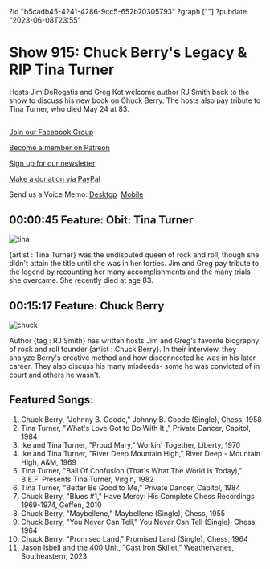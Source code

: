 ?id "b5cadb45-4241-4286-9cc5-652b70305793"
?graph [""]
?pubdate "2023-06-08T23:55"
# Show 915: Chuck Berry's Legacy & RIP Tina Turner

Hosts Jim DeRogatis and Greg Kot welcome author RJ Smith back to the show to discuss his new book on Chuck Berry. The hosts also pay tribute to Tina Turner, who died May 24 at 83.




## 

[Join our Facebook Group](https://bit.ly/3sivr9T)

[Become a member on Patreon](https://bit.ly/3slWZvc)

[Sign up for our newsletter](https://bit.ly/3eEvRnG)

[Make a donation via PayPal](https://bit.ly/3dmt9lU)

Send us a Voice Memo: [Desktop](bit.ly/2RyD5Ah)  [Mobile](sayhi.chat/soundops)



## 00:00:45 Feature: Obit: Tina Turner

![tina](https://static.soundopinions.org/images/2023/tina-turner-private-dancer-us-cd-cover-art-1984-original.jpeg)

{artist : Tina Turner} was the undisputed queen of rock and roll, though she didn't attain the title until she was in her forties. Jim and Greg pay tribute to the legend by recounting her many accomplishments and the many trials she overcame. She recently died at age 83.



## 00:15:17 Feature: Chuck Berry

![chuck](https://static.soundopinions.org/images/2023/chuck-berry.webp)

Author {tag : RJ Smith} has written hosts Jim and Greg's favorite biography of rock and roll founder {artist : Chuck Berry}. In their interview, they analyze Berry's creative method and how disconnected he was in his later career. They also discuss his many misdeeds- some he was convicted of in court and others he wasn't.



## Featured Songs:

1. Chuck Berry, "Johnny B. Goode," Johnny B. Goode (Single), Chess, 1958
2. Tina Turner, "What's Love Got to Do With It ," Private Dancer, Capitol, 1984
3. Ike and Tina Turner, "Proud Mary," Workin' Together, Liberty, 1970
4. Ike and Tina Turner, "River Deep Mountain High," River Deep - Mountain High, A&M, 1969
5. Tina Turner, "Ball Of Confusion (That's What The World Is Today)," B.E.F. Presents Tina Turner, Virgin, 1982
6. Tina Turner, "Better Be Good to Me," Private Dancer, Capitol, 1984
7. Chuck Berry, "Blues #1," Have Mercy: His Complete Chess Recordings 1969-1974, Geffen, 2010
8. Chuck Berry, "Maybellene," Maybellene (Single), Chess, 1955
9. Chuck Berry, "You Never Can Tell," You Never Can Tell (Single), Chess, 1964
10. Chuck Berry, "Promised Land," Promised Land (Single), Chess, 1964
11. Jason Isbell and the 400 Unit, "Cast Iron Skillet," Weathervanes, Southeastern, 2023